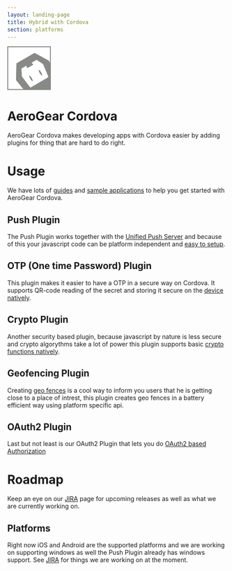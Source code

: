 ```yaml
---
layout: landing-page
title: Hybrid with Cordova
section: platforms
---
```


![Cordova logo](/img/cordova-logo.png)

# AeroGear Cordova
AeroGear Cordova makes developing apps with Cordova easier by adding plugins for thing that are hard to do right.

# Usage
We have lots of [guides](/docs/guides/aerogear-cordova/) and [sample applications](https://github.com/aerogear/aerogear-cordova-cookbook) to help you get started with AeroGear Cordova.

## Push Plugin
The Push Plugin works together with the [Unified Push Server](/docs/unifiedpush/) and because of this your javascript code can be
platform independent and [easy to setup](/docs/guides/aerogear-cordova/AerogearCordovaPush/).

## OTP (One time Password) Plugin
This plugin makes it easier to have a OTP in a secure way on Cordova. It supports QR-code reading of the secret and storing it secure on the [device natively](/docs/guides/aerogear-cordova/AerogearCordovaOTP/). 

## Crypto Plugin
Another security based plugin, because javascript by nature is less secure and crypto algorythms take a lot of power this plugin supports basic [crypto functions natively](/docs/guides/aerogear-cordova/AerogearCordovaCrypto/).

## Geofencing Plugin
Creating [geo fences](/docs/specs/aerogear-cordova/geofencing.html) is a cool way to inform you users that he is getting close to a place of intrest, this plugin creates geo fences in a battery efficient way using platform specific api.

## OAuth2 Plugin
Last but not least is our OAuth2 Plugin that lets you do [OAuth2 based Authorization](https://github.com/aerogear/aerogear-oauth2-cordova)

# Roadmap
Keep an eye on our [JIRA](https://jira.jboss.org/browse/AGCORDOVA/?selectedTab=com.atlassian.jira.jira-projects-plugin:roadmap-panel) page for upcoming releases as well as what we are currently working on.

## Platforms
Right now iOS and Android are the supported platforms and we are working on supporting windows as well the Push Plugin already has windows support. See [JIRA](https://issues.jboss.org/browse/AGCORDOVA) for things we are working on at the moment.
